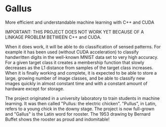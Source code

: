 # Gallus
More efficient and understandable machine learning with C++ and CUDA

IMPORTANT: THIS PROJECT DOES NOT WORK YET BECAUSE OF A LINKAGE PROBLEM  BETWEEN C++ and CUDA.

When it does work, it will be able to do classification of sensed patterns. For example it has been used (without CUDA acceleration) to classify handwritten digits in the well-known MNIST data set to very high accuracy. For a given target class it creates a membership function that slowly decreases as the L1 distance from samples of the target class increases. When it is finally working and complete, it is expected to be able to store a large, growing number of image classes, and be able to classify new images quickly in almost constant time and with a constant amount of hardware except for storage.

The project originated in a university laboratory to train students in machine learning.  It was then called "Pullus: the electric chicken". "Pullus", in Latin, refers to a young chick in the downy stage. The project is now full-grown and "Gallus" is the Latin word for rooster. The 1953 drawing by Bernard Buffet shows the rooster as proud and indomitable!
